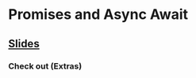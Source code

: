 # Promises and Async Await
## [Slides](https://projects.100xdevs.com/tracks/promises-async-await/Promises-and-async--await-1)
### Check out (Extras)
